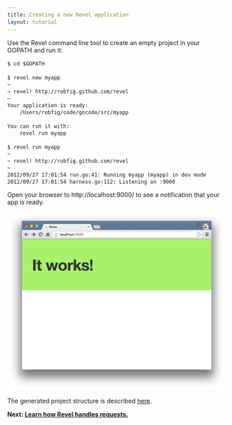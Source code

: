 ```yaml
---
title: Creating a new Revel application
layout: tutorial
---
```


Use the Revel command line tool to create an empty project in your GOPATH and
run it:

	$ cd $GOPATH

	$ revel new myapp
	~
	~ revel! http://robfig.github.com/revel
	~
    Your application is ready:
        /Users/robfig/code/gocode/src/myapp

    You can run it with:
        revel run myapp

	$ revel run myapp
	~
	~ revel! http://robfig.github.com/revel
	~
	2012/09/27 17:01:54 run.go:41: Running myapp (myapp) in dev mode
	2012/09/27 17:01:54 harness.go:112: Listening on :9000

Open your browser to http://localhost:9000/ to see a notification that your app
is ready.

![Your Application Is Ready](../img/YourApplicationIsReady.png)

The generated project structure is described
[here](../manual/organization.html).

**Next: [Learn how Revel handles requests.](requestflow.html)**
